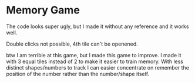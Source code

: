 # Memory Game

The code looks super ugly, but I made it without any reference and it works well.

Double clicks not possible, 4th tile can't be openened. 

btw I am terrible at this game, but I made this game to improve. 
I made it with 3 equal tiles instead of 2 to make it easier to train memory. 
With less distinct shapes/numbers to track I can easier concentrate on remember the position 
of the number rather than the number/shape itself.